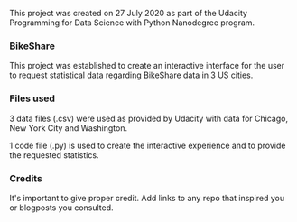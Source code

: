 This project was created on 27 July 2020 as part of the Udacity Programming for Data Science with Python Nanodegree program.

### BikeShare
This project was established to create an interactive interface for the user to request statistical data regarding BikeShare data in 3 US cities.


### Files used
3 data files (.csv) were used as provided by Udacity with data for Chicago, New York City and Washington.

1 code file (.py) is used to create the interactive experience and to provide the requested statistics.

### Credits
It's important to give proper credit. Add links to any repo that inspired you or blogposts you consulted.

